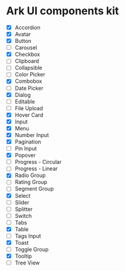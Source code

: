 # Ark UI components kit

- [x] Accordion
- [x] Avatar
- [x] Button
- [ ] Carousel
- [x] Checkbox
- [ ] Clipboard
- [ ] Collapsible
- [ ] Color Picker
- [x] Combobox
- [ ] Date Picker
- [x] Dialog
- [ ] Editable
- [ ] File Upload
- [x] Hover Card
- [x] Input
- [x] Menu
- [x] Number Input
- [x] Pagination
- [ ] Pin Input
- [x] Popover
- [ ] Progress - Circular
- [ ] Progress - Linear
- [x] Radio Group
- [ ] Rating Group
- [ ] Segment Group
- [x] Select
- [ ] Slider
- [ ] Splitter
- [ ] Switch
- [ ] Tabs
- [x] Table
- [ ] Tags Input
- [x] Toast
- [ ] Toggle Group
- [x] Tooltip
- [ ] Tree View
